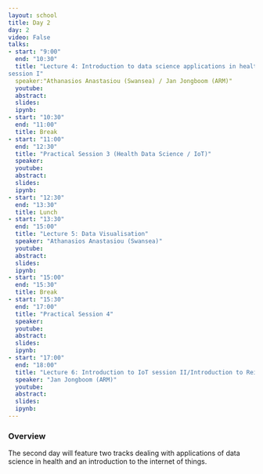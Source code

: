 ```yaml
---
layout: school
title: Day 2
day: 2
video: False
talks:
- start: "9:00"
  end: "10:30"
  title: "Lecture 4: Introduction to data science applications in health / Introduction to IoT
session I"
  speaker:"Athanasios Anastasiou (Swansea) / Jan Jongboom (ARM)" 
  youtube:
  abstract:
  slides:
  ipynb:
- start: "10:30"
  end: "11:00"
  title: Break
- start: "11:00"
  end: "12:30"
  title: "Practical Session 3 (Health Data Science / IoT)"
  speaker: 
  youtube:
  abstract:
  slides:
  ipynb:
- start: "12:30"
  end: "13:30"
  title: Lunch
- start: "13:30"
  end: "15:00"
  title: "Lecture 5: Data Visualisation"
  speaker: "Athanasios Anastasiou (Swansea)"
  youtube:
  abstract:
  slides:
  ipynb:
- start: "15:00"
  end: "15:30"
  title: Break
- start: "15:30"
  end: "17:00"
  title: "Practical Session 4"
  speaker: 
  youtube:
  abstract:
  slides:
  ipynb:
- start: "17:00"
  end: "18:00"
  title: "Lecture 6: Introduction to IoT session II/Introduction to Reinforcment learning"
  speaker: "Jan Jongboom (ARM)"
  youtube:
  abstract:
  slides:
  ipynb:
---
```


<h3> Overview </h3>

<p>The second day will feature two tracks dealing with applications of data science in health and an introduction to the internet of things.</p>
